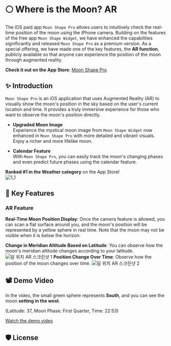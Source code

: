
# 🌕 Where is the Moon? AR

The iOS paid app `Moon Shape Pro` allows users to intuitively check the real-time position of the moon using the iPhone camera. Building on the features of the free app `Moon Shape Widget`, we have enhanced the capabilities significantly and released `Moon Shape Pro` as a premium version. As a special offering, we have made one of the key features, the **AR function**, publicly available so that anyone can experience the position of the moon through augmented reality.  

**Check it out on the App Store**: [Moon Shape Pro](https://apps.apple.com/kr/app/moon-shape-pro/id6450383619?l=en)

## ✨ Introduction

`Moon Shape Pro` is an iOS application that uses Augmented Reality (AR) to visually show the moon's position in the sky based on the user's current location and time. It provides a truly immersive experience for those who want to observe the moon's position directly.

-   **Upgraded Moon Image**  
    Experience the mystical moon image from `Moon Shape Widget` now enhanced in `Moon Shape Pro` with more detailed and vibrant visuals. Enjoy a richer and more lifelike moon.
    
-   **Calendar Feature**  
    With `Moon Shape Pro`, you can easily track the moon's changing phases and even predict future phases using the calendar feature.
    

**Ranked #1 in the Weather category** on the App Store!  
![1_1](https://github.com/user-attachments/assets/47010ad7-7003-44d1-b6ee-8c706b90cd2e)

## 🔭 Key Features

### AR Feature

**Real-Time Moon Position Display**: Once the camera feature is allowed, you can scan a flat surface around you, and the moon's position will be represented by a yellow sphere in real time. Note that the moon may not be visible when it is below the horizon.

**Change in Meridian Altitude Based on Latitude**: You can observe how the moon's meridian altitude changes according to your latitude.
![달 위치 AR 스크린샷 1](https://github.com/habaekk/moonAR/assets/74465964/904b78ff-ef07-4a45-8272-d8e40af79572)
**Position Change Over Time**: Observe how the position of the moon changes over time.
![달 위치 AR 스크린샷 2](https://github.com/habaekk/Where-is-the-Moon-AR/assets/74465964/9dab262c-2fb5-4bbe-be70-33f7f7117b8c)

## 📽️ Demo Video

In the video, the small green sphere represents **South**, and you can see the moon **setting in the west**.  

  
  
(Latitude: 37, Moon Phase: First Quarter, Time: 22:53)   

  
  
[Watch the demo video](https://www.youtube.com/shorts/ytwRV9STICQ)

## 🛡️ License